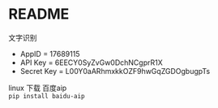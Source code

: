# README
文字识别
- AppID = 17689115
- API Key = 6EECY0SyZvGw0DchNCgprR1X
- Secret Key = L00Y0aARhmxkkOZF9hwGqZGDOgbugpTs

linux 下载 百度aip<br>
`pip install baidu-aip`
